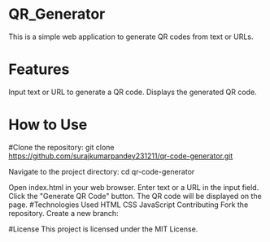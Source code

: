# QR_Generator
This is a simple web application to generate QR codes from text or URLs.

# Features
Input text or URL to generate a QR code.
Displays the generated QR code.

# How to Use
#Clone the repository:
git clone https://github.com/surajkumarpandey231211/qr-code-generator.git

Navigate to the project directory:
cd qr-code-generator

Open index.html in your web browser.
Enter text or a URL in the input field.
Click the "Generate QR Code" button.
The QR code will be displayed on the page.
 #Technologies Used
HTML
CSS
JavaScript
Contributing
Fork the repository.
Create a new branch:

#License
This project is licensed under the MIT License.
